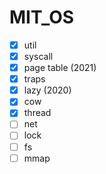# MIT_OS
- [x] util
- [x] syscall
- [x] page table (2021)
- [x] traps
- [x] lazy (2020)
- [x] cow
- [x] thread
- [ ] net
- [ ] lock
- [ ] fs
- [ ] mmap
